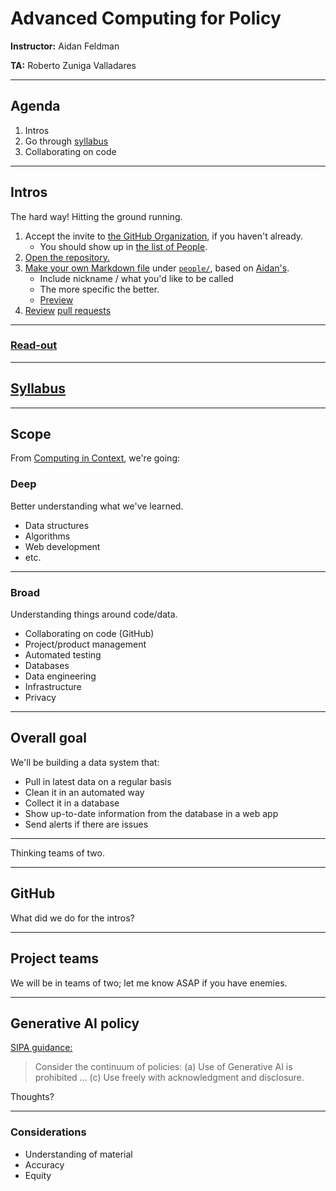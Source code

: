 # Advanced Computing for Policy

**Instructor:** Aidan Feldman

**TA:** Roberto Zuniga Valladares

---

## Agenda

1. Intros
1. Go through [syllabus](../README.md)
1. Collaborating on code

---

## Intros

The hard way! Hitting the ground running.

1. Accept the invite to [the GitHub Organization](https://github.com/advanced-computing), if you haven't already.
   - You should show up in [the list of People](https://github.com/orgs/advanced-computing/people).
1. [Open the repository.](https://github.com/advanced-computing/course-materials)
1. [Make your own Markdown file](https://docs.github.com/en/repositories/working-with-files/managing-files/adding-a-file-to-a-repository#adding-a-file-to-a-repository-on-github) under [`people/`](../people/), based on [Aidan's](../people/aidan.md).
   - Include nickname / what you'd like to be called
   - The more specific the better.
   - [Preview](https://code.visualstudio.com/docs/languages/markdown#_markdown-preview)
1. [Review](https://docs.github.com/en/pull-requests/collaborating-with-pull-requests/reviewing-changes-in-pull-requests/reviewing-proposed-changes-in-a-pull-request) [pull requests](https://github.com/advanced-computing/course-materials/pulls)

---

### [Read-out](../people/)

---

## [Syllabus](../README.md)

---

## Scope

From [Computing in Context](https://computing-in-context.afeld.me/), we're going:

### Deep

Better understanding what we've learned.

- Data structures
- Algorithms
- Web development
- etc.

---

### Broad

Understanding things around code/data.

- Collaborating on code (GitHub)
- Project/product management
- Automated testing
- Databases
- Data engineering
- Infrastructure
- Privacy

---

## Overall goal

We'll be building a data system that:

- Pull in latest data on a regular basis
- Clean it in an automated way
- Collect it in a database
- Show up-to-date information from the database in a web app
- Send alerts if there are issues

---

Thinking teams of two.

---

## GitHub

What did we do for the intros?

---

## Project teams

We will be in teams of two; let me know ASAP if you have enemies.

---

## Generative AI policy

[SIPA guidance:](https://bulletin.columbia.edu/sipa/teaching-guide/#teachingresourcestext)

> Consider the continuum of policies: (a) Use of Generative AI is prohibited … (c) Use freely with acknowledgment and disclosure.

Thoughts?

---

### Considerations

- Understanding of material
- Accuracy
- Equity

